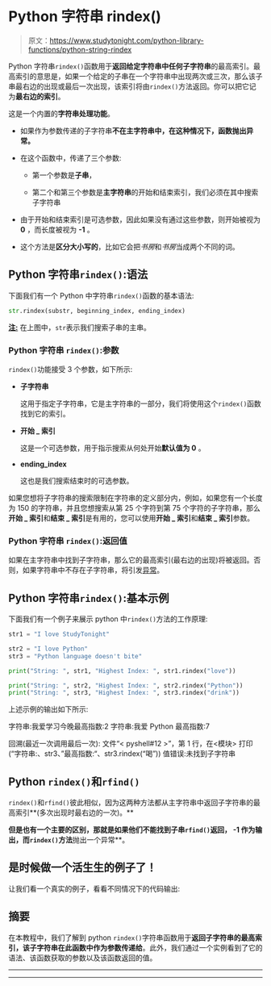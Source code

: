 # Python 字符串 rindex()

> 原文：<https://www.studytonight.com/python-library-functions/python-string-rindex>

Python 字符串`rindex()`函数用于**返回给定字符串中任何子字符串**的最高索引。最高索引的意思是，如果一个给定的子串在一个字符串中出现两次或三次，那么该子串最右边的出现或最后一次出现，该索引将由`rindex()`方法返回。你可以把它记为**最右边的索引**。

这是一个内置的**字符串处理功能**。

*   如果作为参数传递的子字符串**不在主字符串中，在这种情况下，**函数抛出异常**。**

*   在这个函数中，传递了三个参数:

    *   第一个参数是**子串**，

    *   第二个和第三个参数是**主字符串**的开始和结束索引，我们必须在其中搜索子字符串

*   由于开始和结束索引是可选参数，因此如果没有通过这些参数，则开始被视为 **0** ，而长度被视为 **-1** 。

*   这个方法是**区分大小写的**，比如它会把*书房*和*书房*当成两个不同的词。

## Python 字符串`rindex()`:语法

下面我们有一个 Python 中字符串`rindex()`函数的基本语法:

```py
str.rindex(substr, beginning_index, ending_index)
```

<u>**注:**</u> 在上图中，`str`表示我们搜索子串的主串。

### Python 字符串 `rindex()`:参数

`rindex()`功能接受 3 个参数，如下所示:

*   **子字符串**

    这用于指定子字符串，它是主字符串的一部分，我们将使用这个`rindex()`函数找到它的索引。

*   **开始 _ 索引**

    这是一个可选参数，用于指示搜索从何处开始**默认值为 0** 。

*   **ending_index**

    这也是我们搜索结束时的可选参数。

如果您想将子字符串的搜索限制在字符串的定义部分内，例如，如果您有一个长度为 150 的字符串，并且您想搜索从第 25 个字符到第 75 个字符的子字符串，那么**开始 _ 索引**和**结束 _ 索引**是有用的，您可以使用**开始 _ 索引**和**结束 _ 索引**参数。

### Python 字符串 `rindex()`:返回值

如果在主字符串中找到子字符串，那么它的最高索引(最右边的出现)将被返回。否则，如果字符串中不存在子字符串，将引发[异常](https://www.studytonight.com/python/exception-handling-python)。

## Python 字符串`rindex()`:基本示例

下面我们有一个例子来展示 python 中`rindex()`方法的工作原理:

```py
str1 = "I love StudyTonight"

str2 = "I love Python"
str3 = "Python language doesn't bite"

print("String: ", str1, "Highest Index: ", str1.rindex("love"))

print("String: ", str2, "Highest Index: ", str2.rindex("Python"))
print("String: ", str3, "Highest Index: ", str3.rindex("drink"))
```

上述示例的输出如下所示:

字符串:我爱学习今晚最高指数:2
字符串:我爱 Python 最高指数:7

回溯(最近一次调用最后一次):
文件“< pyshell#12 >”，第 1 行，在<模块>
打印(“字符串:、str3、”最高指数:“、str3.rindex(“喝”))
值错误:未找到子字符串

## Python `rindex()`和`rfind()`

`rindex()`和`rfind()`彼此相似，因为这两种方法都从主字符串中返回子字符串的最高索引**(多次出现时最右边的一次)。**

 **但是也有一个主要的区别，那就是如果他们不能找到子串`rfind()`返回， **-1** 作为输出，而`rindex()`方法**抛出一个异常**。

## 是时候做一个活生生的例子了！

让我们看一个真实的例子，看看不同情况下的代码输出:

## 摘要

在本教程中，我们了解到 python `rindex()`字符串函数用于**返回子字符串的最高索引，该子字符串在此函数中作为参数传递给**。此外，我们通过一个实例看到了它的语法、该函数获取的参数以及该函数返回的值。

* * *

* * ***